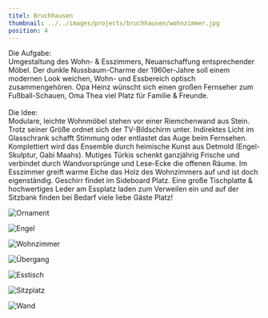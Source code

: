 ```yaml
---
titel: Bruchhausen
thumbnail: ../../images/projects/bruchhausen/wohnzimmer.jpg
position: 4
---
```


Die Aufgabe:
<br>Umgestaltung des Wohn- & Esszimmers, Neuanschaffung entsprechender Möbel. Der dunkle
Nussbaum-Charme der 1960er-Jahre soll einem modernen Look weichen, Wohn- und Essbereich optisch
zusammengehören. Opa Heinz wünscht sich einen großen Fernseher zum Fußball-Schauen, Oma Thea viel
Platz für Familie & Freunde.
<br>
<br>Die Idee:
<br>Modulare, leichte Wohnmöbel stehen vor einer Riemchenwand aus Stein. Trotz seiner Größe ordnet
sich der TV-Bildschirm unter. Indirektes Licht im Glasschrank schafft Stimmung oder entlastet das Auge
beim Fernsehen. Komplettiert wird das Ensemble durch heimische Kunst aus Detmold (Engel-Skulptur, Gabi
Maahs). Mutiges Türkis schenkt ganzjährig Frische und verbindet durch Wandvorsprünge und Lese-Ecke die
offenen Räume. Im Esszimmer greift warme Eiche das Holz des Wohnzimmers auf und ist doch eigenständig.
Geschirr findet im Sideboard Platz. Eine große Tischplatte & hochwertiges Leder am Essplatz laden zum
Verweilen ein und auf der Sitzbank finden bei Bedarf viele liebe Gäste Platz!

![Ornament](../../images/projects/bruchhausen/ornament.jpg)

![Engel](../../images/projects/bruchhausen/engel.jpg)

![Wohnzimmer](../../images/projects/bruchhausen/wohnzimmer.jpg)

![Übergang](../../images/projects/bruchhausen/uebergang.jpg)

![Esstisch](../../images/projects/bruchhausen/esstisch.jpg)

![Sitzplatz](../../images/projects/bruchhausen/sitzplatz.jpg)

![Wand](../../images/projects/bruchhausen/wand.jpg)
